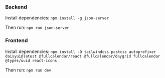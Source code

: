 ### Backend

Install dependencies:
```npm install -g json-server```

Then run:
```npm run json-server```


### Frontend

Install dependencies:
```npm install -D tailwindcss postcss autoprefixer daisyui@latest @fullcalendar/react @fullcalendar/daygrid fullcalendar @types/uuid react-icons```

Then run:
```npm run dev```



